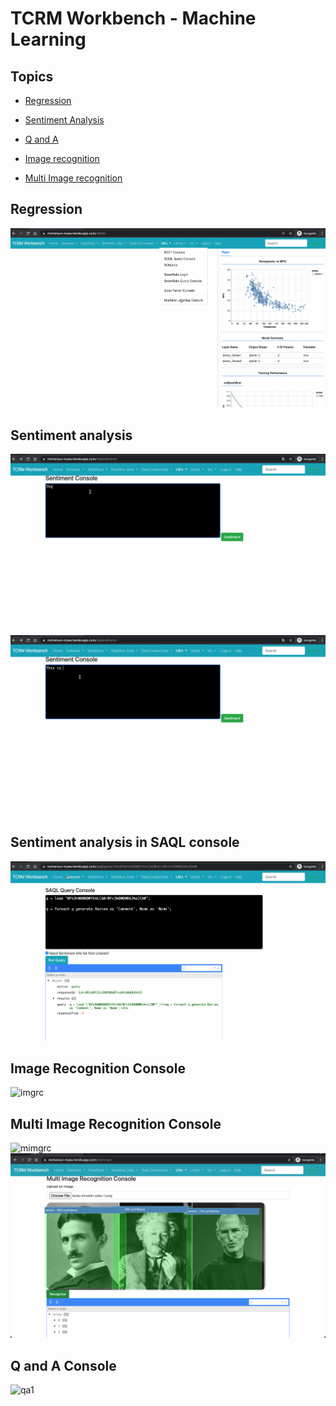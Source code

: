 # TCRM Workbench - Machine Learning 

## Topics
- [Regression](#regression)

- [Sentiment Analysis](#sentiment)
- [Q and A ](#qa)

- [Image recognition](#imgrc)
- [Multi Image recognition](#mimgrc)




<a name='regression'></a>
## Regression
![Cars- HP vs MPG](img/tcrm-ml-1.gif)

<a name='sentiment'></a>
## Sentiment analysis

![sent1](img/tcrm-ml-senti-1.gif)
![sent2](img/tcrm-ml-senti-2.gif)

## Sentiment analysis in SAQL console
![sent3](img/tcrm-ml-senti-3.gif)

<a name='imgrc'></a>
## Image Recognition Console
![imgrc](img/tcrm-ml-imgrc-1.gif)

<a name='mimgrc'></a>

## Multi Image Recognition Console
![mimgrc](img/tcrm-ml-mimgrc-1.gif)
![mimgrc-2](img/tcrm-ml-mimgrc-2.png)

## Q and A Console
![qa1](img/tcrm-ml-qac-1.png)









